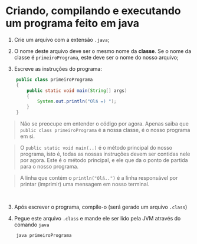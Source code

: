 # Criando, compilando e executando um programa feito em java

1. Crie um arquivo com a extensão `.java`;
2. O nome deste arquivo deve ser o mesmo nome da __classe__. Se o nome da classe é `primeiroPrograma`, este deve ser o nome do nosso arquivo;

3. Escreve as instruções do programa:
```java
    public class primeiroPrograma
    {
        public static void main(String[] args)
        {
            System.out.println("Olá =) ");
        }
    }
```
> Não se preocupe em entender o código por agora. Apenas saiba que `public class primeiroPrograma` é a nossa classe, é o nosso programa em si. <br>

> O `public static void main(..)` é o método principal do nosso programa, isto é, todas as nossas instruções devem ser contidas nele por agora. Este é o método principal, e ele que da o ponto de partida para o nosso programa.

> A linha que contém o `println("Olá..")` é a linha responsável por printar (imprimir) uma mensagem em nosso terminal.

<br>

3. Após escrever o programa, compile-o (será gerado um arquivo `.class`)

5. Pegue este arquivo `.class` e mande ele ser lido pela JVM através do comando `java`
```text
    java primeiroPrograma 
```
